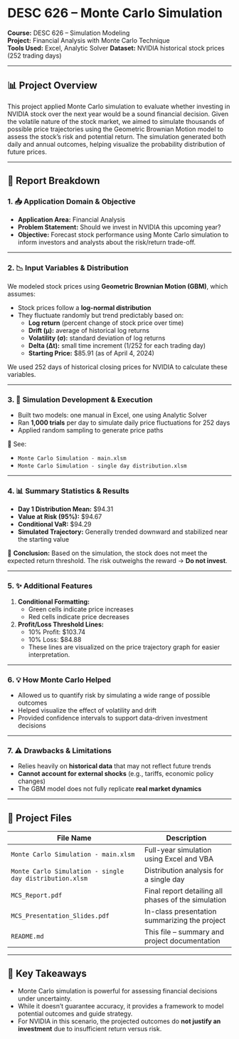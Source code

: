 # DESC 626 – Monte Carlo Simulation

**Course:** DESC 626 – Simulation Modeling  
**Project:** Financial Analysis with Monte Carlo Technique  
**Tools Used:** Excel, Analytic Solver
**Dataset:** NVIDIA historical stock prices (252 trading days)  

---

## 📊 Project Overview

This project applied Monte Carlo simulation to evaluate whether investing in NVIDIA stock over the next year would be a sound financial decision. Given the volatile nature of the stock market, we aimed to simulate thousands of possible price trajectories using the Geometric Brownian Motion model to assess the stock’s risk and potential return. The simulation generated both daily and annual outcomes, helping visualize the probability distribution of future prices.

---

## 🧾 Report Breakdown

### 1. 📥 Application Domain & Objective

- **Application Area:** Financial Analysis  
- **Problem Statement:** Should we invest in NVIDIA this upcoming year?
- **Objective:** Forecast stock performance using Monte Carlo simulation to inform investors and analysts about the risk/return trade-off.

---

### 2. 📉 Input Variables & Distribution

We modeled stock prices using **Geometric Brownian Motion (GBM)**, which assumes:
- Stock prices follow a **log-normal distribution**
- They fluctuate randomly but trend predictably based on:
  - **Log return** (percent change of stock price over time)
  - **Drift (μ):** average of historical log returns
  - **Volatility (σ):** standard deviation of log returns
  - **Delta (Δt):** small time increment (1/252 for each trading day)
  - **Starting Price:** $85.91 (as of April 4, 2024)

We used 252 days of historical closing prices for NVIDIA to calculate these variables.

---

### 3. 🧪 Simulation Development & Execution

- Built two models: one manual in Excel, one using Analytic Solver
- Ran **1,000 trials** per day to simulate daily price fluctuations for 252 days
- Applied random sampling to generate price paths

📂 See:  
- `Monte Carlo Simulation - main.xlsm`  
- `Monte Carlo Simulation - single day distribution.xlsm`

---

### 4. 📊 Summary Statistics & Results

- **Day 1 Distribution Mean:** $94.31  
- **Value at Risk (95%):** $94.67  
- **Conditional VaR:** $94.29  
- **Simulated Trajectory:** Generally trended downward and stabilized near the starting value

📌 **Conclusion:** Based on the simulation, the stock does not meet the expected return threshold. The risk outweighs the reward → **Do not invest**.

---

### 5. ✨ Additional Features

1. **Conditional Formatting:**  
   - Green cells indicate price increases  
   - Red cells indicate price decreases  
2. **Profit/Loss Threshold Lines:**  
   - 10% Profit: $103.74  
   - 10% Loss: $84.88  
   - These lines are visualized on the price trajectory graph for easier interpretation.

---

### 6. 💡 How Monte Carlo Helped

- Allowed us to quantify risk by simulating a wide range of possible outcomes
- Helped visualize the effect of volatility and drift
- Provided confidence intervals to support data-driven investment decisions

---

### 7. ⚠️ Drawbacks & Limitations

- Relies heavily on **historical data** that may not reflect future trends
- **Cannot account for external shocks** (e.g., tariffs, economic policy changes)
- The GBM model does not fully replicate **real market dynamics**

---

## 📂 Project Files

| File Name                                       | Description                                           |
|------------------------------------------------|-------------------------------------------------------|
| `Monte Carlo Simulation - main.xlsm`           | Full-year simulation using Excel and VBA             |
| `Monte Carlo Simulation - single day distribution.xlsm` | Distribution analysis for a single day         |
| `MCS_Report.pdf`                               | Final report detailing all phases of the simulation  |
| `MCS_Presentation_Slides.pdf`                  | In-class presentation summarizing the project        |
| `README.md`                                    | This file – summary and project documentation        |

---

## 📌 Key Takeaways

- Monte Carlo simulation is powerful for assessing financial decisions under uncertainty.
- While it doesn’t guarantee accuracy, it provides a framework to model potential outcomes and guide strategy.
- For NVIDIA in this scenario, the projected outcomes do **not justify an investment** due to insufficient return versus risk.

